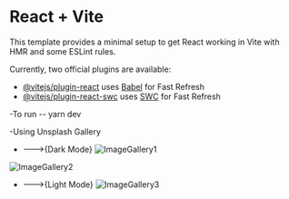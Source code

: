 # React + Vite

This template provides a minimal setup to get React working in Vite with HMR and some ESLint rules.

Currently, two official plugins are available:

- [@vitejs/plugin-react](https://github.com/vitejs/vite-plugin-react/blob/main/packages/plugin-react/README.md) uses [Babel](https://babeljs.io/) for Fast Refresh
- [@vitejs/plugin-react-swc](https://github.com/vitejs/vite-plugin-react-swc) uses [SWC](https://swc.rs/) for Fast Refresh

-To run -- yarn dev 

-Using Unsplash Gallery

- --->{Dark Mode}
![ImageGallery1](https://github.com/drick-infinity/Unsplash-Image-Gallery/assets/116994649/98cbc7d4-edce-4093-9768-33326ee2b297)


![ImageGallery2](https://github.com/drick-infinity/Unsplash-Image-Gallery/assets/116994649/d411083f-a5cf-4ee4-9840-c87d3ae8724d)

- --->{Light Mode}
![ImageGallery3](https://github.com/drick-infinity/Unsplash-Image-Gallery/assets/116994649/09e3c949-9a07-4309-8d2d-7d1cd8d8c614)
